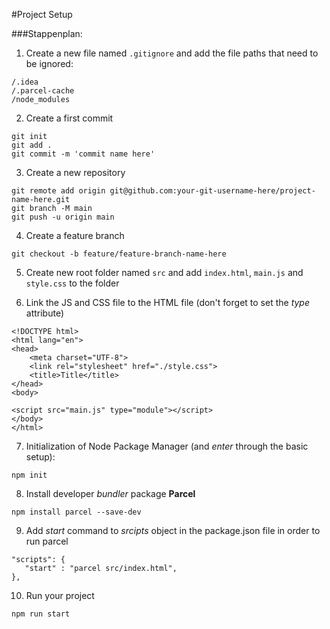 #Project Setup

###Stappenplan:
1. Create a new file named `.gitignore` and add the file paths that need to be ignored: 
```
/.idea
/.parcel-cache
/node_modules
```
2. Create a first commit
```
git init
git add .
git commit -m 'commit name here'
```
3. Create a new repository
```
git remote add origin git@github.com:your-git-username-here/project-name-here.git
git branch -M main
git push -u origin main
```

4. Create a feature branch
```
git checkout -b feature/feature-branch-name-here
```

5. Create new root folder named `src` and add `index.html`, `main.js` and `style.css` to the folder


6. Link the JS and CSS file to the HTML file (don't forget to set the _type_ attribute)
```
<!DOCTYPE html>
<html lang="en">
<head>
    <meta charset="UTF-8">
    <link rel="stylesheet" href="./style.css">
    <title>Title</title>
</head>
<body>

<script src="main.js" type="module"></script>
</body>
</html>
```

7. Initialization of Node Package Manager (and _enter_ through the basic setup):
```
npm init
```

8. Install developer _bundler_ package **Parcel**
```
npm install parcel --save-dev
```
9. Add _start_ command to  _srcipts_ object in the package.json file in order to run parcel
```
"scripts": {
   "start" : "parcel src/index.html",
},
```

10. Run your project
```
npm run start
```